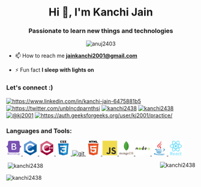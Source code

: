 <h1 align="center">Hi 👋, I'm Kanchi Jain</h1>
<h3 align="center">Passionate to learn new things and technologies</h3>

<p align="center"> <img src="https://komarev.com/ghpvc/?username=anuj2403&label=Profile%20views&color=0e75b6&style=flat" alt="anuj2403" /> </p>

- 📫 How to reach me **jainkanchi2001@gmail.com**

- ⚡ Fun fact **I sleep with lights on**

<h3 align="left">Let's connect :)</h3>
<p align="left">
<a href="https://www.linkedin.com/in/kanchi-jain-6475881b5" target="blank"><img align="center" src="https://raw.githubusercontent.com/rahuldkjain/github-profile-readme-generator/master/src/images/icons/Social/linked-in-alt.svg" alt="https://www.linkedin.com/in/kanchi-jain-6475881b5" height="30" width="40" /></a>
<a href="https://twitter.com/unblncdparnthsi" target="blank"><img align="center" src="https://github.com/ombharatiya/ombharatiya/blob/master/assets/icons/icons8-twitter-48.png" alt="https://twitter.com/unblncdparnthsi" height="40" width="40" /></a>  
<a href="https://instagram.com/kanchi2438" target="blank"><img align="center" src="https://raw.githubusercontent.com/rahuldkjain/github-profile-readme-generator/master/src/images/icons/Social/instagram.svg" alt="kanchi2438" height="30" width="40" /></a>
<a href="https://www.codechef.com/users/kanchi2438" target="blank"><img align="center" src="https://cdn.jsdelivr.net/npm/simple-icons@3.1.0/icons/codechef.svg" alt="kanchi2438" height="30" width="40" /></a>
<a href="https://www.hackerrank.com/@kj2001" target="blank"><img align="center" src="https://raw.githubusercontent.com/rahuldkjain/github-profile-readme-generator/master/src/images/icons/Social/hackerrank.svg" alt="@kj2001" height="30" width="40" /></a>
<a href="https://auth.geeksforgeeks.org/user/kj2001/practice/" target="blank"><img align="center" src="https://raw.githubusercontent.com/rahuldkjain/github-profile-readme-generator/master/src/images/icons/Social/geeks-for-geeks.svg" alt="https://auth.geeksforgeeks.org/user/kj2001/practice/" height="30" width="40" /></a>
</p>

<h3 align="left">Languages and Tools:</h3>
<p align="left"> <a href="https://getbootstrap.com" target="_blank" rel="noreferrer"> <img src="https://raw.githubusercontent.com/devicons/devicon/master/icons/bootstrap/bootstrap-plain-wordmark.svg" alt="bootstrap" width="40" height="40"/> </a> <a href="https://www.cprogramming.com/" target="_blank" rel="noreferrer"> <img src="https://raw.githubusercontent.com/devicons/devicon/master/icons/c/c-original.svg" alt="c" width="40" height="40"/> </a> <a href="https://www.w3schools.com/cpp/" target="_blank" rel="noreferrer"> <img src="https://raw.githubusercontent.com/devicons/devicon/master/icons/cplusplus/cplusplus-original.svg" alt="cplusplus" width="40" height="40"/> </a> <a href="https://www.w3schools.com/css/" target="_blank" rel="noreferrer"> <img src="https://raw.githubusercontent.com/devicons/devicon/master/icons/css3/css3-original-wordmark.svg" alt="css3" width="40" height="40"/> </a> <a href="https://git-scm.com/" target="_blank" rel="noreferrer"> <img src="https://www.vectorlogo.zone/logos/git-scm/git-scm-icon.svg" alt="git" width="40" height="40"/> </a> <a href="https://www.w3.org/html/" target="_blank" rel="noreferrer"> <img src="https://raw.githubusercontent.com/devicons/devicon/master/icons/html5/html5-original-wordmark.svg" alt="html5" width="40" height="40"/> </a> <a href="https://developer.mozilla.org/en-US/docs/Web/JavaScript" target="_blank" rel="noreferrer"> <img src="https://raw.githubusercontent.com/devicons/devicon/master/icons/javascript/javascript-original.svg" alt="javascript" width="40" height="40"/> </a> <a href="https://www.mongodb.com/" target="_blank" rel="noreferrer"> <img src="https://raw.githubusercontent.com/devicons/devicon/master/icons/mongodb/mongodb-original-wordmark.svg" alt="mongodb" width="40" height="40"/> </a> <a href="https://nodejs.org" target="_blank" rel="noreferrer"> <img src="https://raw.githubusercontent.com/devicons/devicon/master/icons/nodejs/nodejs-original-wordmark.svg" alt="nodejs" width="40" height="40"/> </a> <a href="https://www.java.com" target="_blank" rel="noreferrer"> <img src="https://raw.githubusercontent.com/devicons/devicon/master/icons/java/java-original.svg" alt="java" width="40" height="40"/> </a> <a href="https://reactjs.org/" target="_blank" rel="noreferrer"> <img src="https://raw.githubusercontent.com/devicons/devicon/master/icons/react/react-original-wordmark.svg" alt="react" width="40" height="40"/> </a> </p>

<p><img align="right" src="https://github-readme-stats.vercel.app/api/top-langs?username=kanchi2438&show_icons=true&locale=en&layout=compact" alt="kanchi2438" /></p>

<p>&nbsp;<img align="center" src="https://github-readme-stats.vercel.app/api?username=kanchi2438&show_icons=true&locale=en" alt="kanchi2438" /></p>

<p><img align="center" src="https://github-readme-streak-stats.herokuapp.com/?user=kanchi2438&" alt="kanchi2438" /></p>
